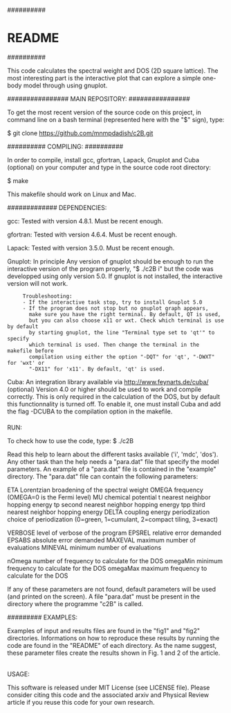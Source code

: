 ##########
# README #
##########

This code calculates the spectral weight and DOS (2D square lattice).
The most interesting part is the interactive plot that can explore 
a simple one-body model through using gnuplot.


################
MAIN REPOSITORY:
################

To get the most recent version of the source code on this project,
in command line on a bash terminal (represented here with the "$" sign), type:

$ git clone https://github.com/mnmpdadish/c2B.git


##########
COMPILING:
##########

In order to compile, install gcc, gfortran, Lapack, Gnuplot and 
Cuba (optional) on your computer and type in the source code 
root directory:

$ make

This makefile should work on Linux and Mac.


#############
DEPENDENCIES:

gcc: Tested with version 4.8.1. Must be recent enough.

gfortran: Tested with version 4.6.4. Must be recent enough.

Lapack: Tested with version 3.5.0. Must be recent enough.

Gnuplot: In principle Any version of gnuplot should be enough to run the 
         interactive version of the program properly, "$ ./c2B i" but the code 
         was developped using only version 5.0. If gnuplot is not installed, the 
         interactive version will not work. 

         Troubleshooting:
         - If the interactive task stop, try to install Gnuplot 5.0
         - If the program does not stop but no gnuplot graph appears,
           make sure you have the right terminal. By default, QT is used,
           but you can also choose x11 or wxt. Check which terminal is use by default
           by starting gnuplot, the line "Terminal type set to 'qt'" to specify
           which terminal is used. Then change the terminal in the makefile before 
           compilation using either the option "-DQT" for 'qt', "-DWXT" for 'wxt' or
           "-DX11" for 'x11'. By default, 'qt' is used.

Cuba:      An integration library available via http://www.feynarts.de/cuba/
(optional) Version 4.0 or higher should be used to work and compile correctly.
           This is only required in the calculation of the DOS, but by default
           this functionnality is turned off. To enable it, one must install
           Cuba and add the flag -DCUBA to the compilation option in the makefile.

####
RUN:

To check how to use the code, type:
$ ./c2B

Read this help to learn about the different tasks available ('i', 'mdc', 'dos').
Any other task than the help needs a "para.dat" file that specify the model 
parameters. An example of a "para.dat" file is contained in the "example" 
directory. The "para.dat" file can contain the following parameters:

ETA            Lorentzian broadening of the spectral weight
OMEGA          frequency (OMEGA=0 is the Fermi level)
MU             chemical potential
t              nearest neighbor hopping energy
tp             second nearest neighbor hopping energy
tpp            third nearest neighbor hopping energy
DELTA          coupling energy
periodization  choice of periodization (0=green, 1=cumulant, 2=compact tiling, 3=exact)

VERBOSE  level of verbose of the program
EPSREL   relative error demanded
EPSABS   absolute error demanded
MAXEVAL  maximum number of evaluations
MINEVAL  minimum number of evaluations

nOmega    number of frequency to calculate for the DOS
omegaMin  minimum frequency to calculate for the DOS
omegaMax  maximum frequency to calculate for the DOS

If any of these parameters are not found, default parameters will be used 
(and printed on the screen). A file "para.dat" must be present in the 
directory where the programme "c2B" is called. 


#########
EXAMPLES:

Examples of input and results files are found in the "fig1" and "fig2"
directories. Informations on how to reproduce these results by running 
the code are found in the "README" of each directory. As the name suggest,
these parameter files create the results shown in Fig. 1 and 2 of the 
article.


######
USAGE:

This software is released under MIT License (see LICENSE file). Please consider citing
this code and the associated arxiv and Physical Review article if you reuse this code for
your own research.


